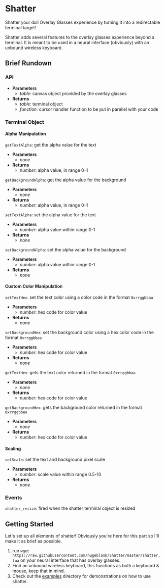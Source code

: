# Shatter

Shatter your dull Overlay Glasses experience by turning it into a redirectable terminal target!

Shatter adds several features to the overlay glasses experience beyond a terminal. It is meant to be used in a neural interface (obviously) with an unbound wireless keyboard.

## Brief Rundown

### API

- **Parameters**
  - _table_: canvas object provided by the overlay glasses
- **Returns**
  - _table_: terminal object
  - _function_: cursor handler function to be put in parallel with your code
  
### Terminal Object

#### Alpha Manipulation

`getTextAlpha`: get the alpha value for the text

- **Parameters**
  - _none_
- **Returns**
  - _number_: alpha value, in range 0-1
  
`getBackgroundAlpha`: get the alpha value for the background

- **Parameters**
  - _none_
- **Returns**
  - _number_: alpha value, in range 0-1
  
`setTextAlpha`: set the alpha value for the text

- **Parameters**
  - _number_: alpha value within range 0-1
- **Returns**
  - _none_
  
`setBackgroundAlpha`: set the alpha value for the background

- **Parameters**
  - _number_: alpha value within range 0-1
- **Returns**
  - _none_

#### Custom Color Manipulation

`setTextHex`: set the text color using a color code in the format `0xrrggbbaa`

- **Parameters**
  - _number_: hex code for color value
- **Returns**
  - _none_
  
`setBackgroundHex`: set the background color using a hex color code in the format `0xrrggbbaa`

- **Parameters**
  - _number_: hex code for color value
- **Returns**
  - _none_

`getTextHex`: gets the text color returned in the format `0xrrggbbaa`

- **Parameters**
  - _none_
- **Returns**
  - _number_: hex code for color value
  
`getBackgroundHex`: gets the background color returned in the format `0xrrggbbaa`

- **Parameters**
  - _none_
- **Returns**
  - _number_: hex code for color value

#### Scaling

`setScale`: set the text and background pixel scale

- **Parameters**
  - _number_: scale value within range 0.5-10
- **Returns**
  - _none_

### Events

  `shatter_resize`: fired when the shatter terminal object is resized
  
## Getting Started

Let's set up all elements of shatter!
Obviously you're here for this part so I'll make it as brief as possible.

1. run `wget https://raw.githubusercontent.com/hugeblank/Shatter/master/shatter.lua` on your neural interface that has overlay glasses.
2. Find an unbound wireless keyboard, this functions as both a keyboard & mouse, keep that in mind.
3. Check out the [examples](./examples) directory for demonstrations on how to use shatter.
